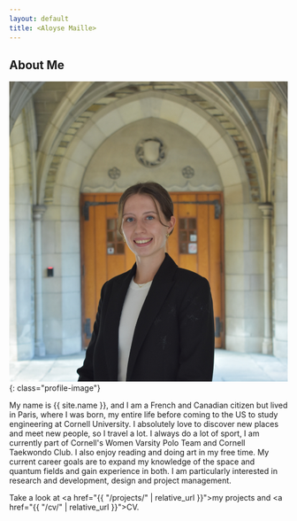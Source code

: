 ```yaml
---
layout: default
title: <Aloyse Maille>
---
```


## About Me


![Profile Picture](assets/images/profile-pic.jpg){: class="profile-image"}

 
My name is {{ site.name }}, and I am a French and Canadian citizen but lived in Paris, where I was born, my entire life before coming to the US to study engineering at Cornell University. I absolutely love to discover new places and meet new people, so I travel a lot. I always do a lot of sport, I am currently part of Cornell's Women Varsity Polo Team and Cornell Taekwondo Club. I also enjoy reading and doing art in my free time. My current career goals are to expand my knowledge of the space and quantum fields and gain experience in both. I am particularly interested in research and development, design and project management.

Take a look at <a href="{{ "/projects/" | relative_url }}">my projects</a> and <a href="{{ "/cv/" | relative_url }}">CV</a>.
